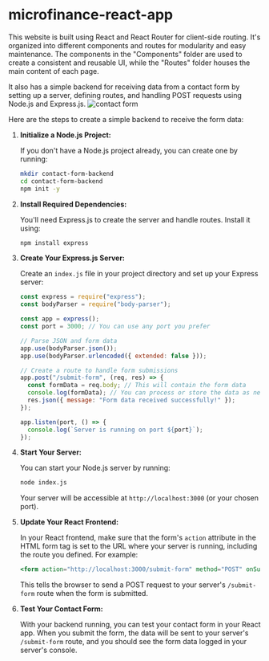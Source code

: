 # microfinance-react-app
This website is built using React and React Router for client-side routing. It's organized into different components and routes for modularity and easy maintenance. The components in the "Components" folder are used to create a consistent and reusable UI, while the "Routes" folder houses the main content of each page.

It also has a simple backend for receiving data from a contact form by setting up a server, defining routes, and handling POST requests using Node.js and Express.js.
![contact form](https://github.com/jimmyurl/microfinance-react-app/assets/33938444/8d929125-90cd-4cb7-8d68-c943debf84e0)




Here are the steps to create a simple backend to receive the form data:

1. **Initialize a Node.js Project:**

   If you don't have a Node.js project already, you can create one by running:

   ```bash
   mkdir contact-form-backend
   cd contact-form-backend
   npm init -y
   ```

2. **Install Required Dependencies:**

   You'll need Express.js to create the server and handle routes. Install it using:

   ```bash
   npm install express
   ```

3. **Create Your Express.js Server:**

   Create an `index.js` file in your project directory and set up your Express server:

   ```javascript
   const express = require("express");
   const bodyParser = require("body-parser");

   const app = express();
   const port = 3000; // You can use any port you prefer

   // Parse JSON and form data
   app.use(bodyParser.json());
   app.use(bodyParser.urlencoded({ extended: false }));

   // Create a route to handle form submissions
   app.post("/submit-form", (req, res) => {
     const formData = req.body; // This will contain the form data
     console.log(formData); // You can process or store the data as needed
     res.json({ message: "Form data received successfully!" });
   });

   app.listen(port, () => {
     console.log(`Server is running on port ${port}`);
   });
   ```

4. **Start Your Server:**

   You can start your Node.js server by running:

   ```bash
   node index.js
   ```

   Your server will be accessible at `http://localhost:3000` (or your chosen port).

5. **Update Your React Frontend:**

   In your React frontend, make sure that the form's `action` attribute in the HTML form tag is set to the URL where your server is running, including the route you defined. For example:

   ```jsx
   <form action="http://localhost:3000/submit-form" method="POST" onSubmit={handleSubmit}>
   ```

   This tells the browser to send a POST request to your server's `/submit-form` route when the form is submitted.



6. **Test Your Contact Form:**

   With your backend running, you can test your contact form in your React app. When you submit the form, the data will be sent to your server's `/submit-form` route, and you should see the form data logged in your server's console.
